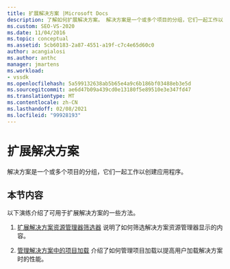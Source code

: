 ```yaml
---
title: 扩展解决方案 |Microsoft Docs
description: 了解如何扩展解决方案。 解决方案是一个或多个项目的分组，它们一起工作以创建应用程序。
ms.custom: SEO-VS-2020
ms.date: 11/04/2016
ms.topic: conceptual
ms.assetid: 5cb60183-2a87-4551-a19f-c7c4e65d60c0
author: acangialosi
ms.author: anthc
manager: jmartens
ms.workload:
- vssdk
ms.openlocfilehash: 5a599132638ab5b65e4a9c6b186bf03488eb3e5d
ms.sourcegitcommit: ae6d47b09a439cd0e13180f5e89510e3e347fd47
ms.translationtype: MT
ms.contentlocale: zh-CN
ms.lasthandoff: 02/08/2021
ms.locfileid: "99928193"
---
```

# <a name="extend-solutions"></a>扩展解决方案
解决方案是一个或多个项目的分组，它们一起工作以创建应用程序。

## <a name="in-this-section"></a>本节内容
 以下演练介绍了可用于扩展解决方案的一些方法。

1. [扩展解决方案资源管理器筛选器](../extensibility/extending-the-solution-explorer-filter.md) 说明了如何筛选解决方案资源管理器显示的内容。

2. [管理解决方案中的项目加载](../extensibility/managing-project-loading-in-a-solution.md) 介绍了如何管理项目加载以提高用户加载解决方案时的性能。
